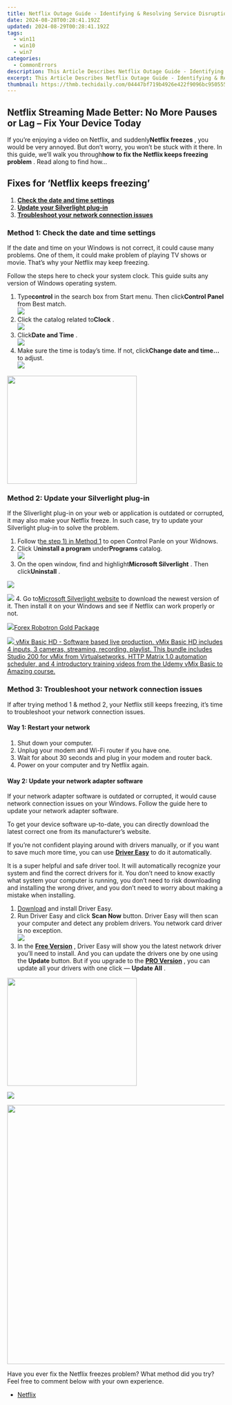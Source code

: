 ```yaml
---
title: Netflix Outage Guide - Identifying & Resolving Service Disruptions
date: 2024-08-28T00:28:41.192Z
updated: 2024-08-29T00:28:41.192Z
tags:
  - win11
  - win10
  - win7
categories:
  - CommonErrors
description: This Article Describes Netflix Outage Guide - Identifying & Resolving Service Disruptions
excerpt: This Article Describes Netflix Outage Guide - Identifying & Resolving Service Disruptions
thumbnail: https://thmb.techidaily.com/04447bf719b4926e422f9096bc950555ee7a86c16477a8d9fa6304264e3f24e3.jpg
---
```


## Netflix Streaming Made Better: No More Pauses or Lag – Fix Your Device Today

If you’re enjoying a video on Netflix, and suddenly**Netflix freezes** , you would be very annoyed. But don’t worry, you won’t be stuck with it there. In this guide, we’ll walk you through**how to fix the Netflix keeps freezing problem** . Read along to find how…

## Fixes for ‘Netflix keeps freezing’

1. **[Check the date and time settings](https://tools.techidaily.com/drivereasy/download/)**
2. **[Update your Silverlight plug-in](https://tools.techidaily.com/drivereasy/download/)**
3. **[Troubleshoot your network connection issues](https://tools.techidaily.com/drivereasy/download/)**

### Method 1: Check the date and time settings

 If the date and time on your Windows is not correct, it could cause many problems. One of them, it could make problem of playing TV shows or movie. That’s why your Netflix may keep freezing.

 Follow the steps here to check your system clock. This guide suits any version of Windows operating system.

1. Type**control** in the search box from Start menu. Then click**Control Panel** from Best match.  
![](https://images.drivereasy.com/wp-content/uploads/2017/08/img_599507f8a5a26.png)
2. Click the catalog related to**Clock** .  
![](https://images.drivereasy.com/wp-content/uploads/2017/08/img_5995088be56d0.jpg)
3. Click**Date and Time** .  
![](https://images.drivereasy.com/wp-content/uploads/2017/08/img_599509013ba90.png)
4. Make sure the time is today’s time. If not, click**Change date and time…** to adjust.  
![](https://images.drivereasy.com/wp-content/uploads/2017/08/img_5995094a66f04.png)

<!-- affiliate ads begin -->
<a href="https://modlily.sjv.io/c/5597632/2072819/17059" target="_top" id="2072819"><img src="//a.impactradius-go.com/display-ad/17059-2072819" border="0" alt="" width="300" height="250"/></a><img height="0" width="0" src="https://imp.pxf.io/i/5597632/2072819/17059" style="position:absolute;visibility:hidden;" border="0" />
<!-- affiliate ads end -->
### Method 2: Update your Silverlight plug-in

 If the Sliverlight plug-in on your web or application is outdated or corrupted, it may also make your Netflix freeze. In such case, try to update your Silverlight plug-in to solve the problem.

1. Follow t[he step 1) in Method 1](https://tools.techidaily.com/drivereasy/download/) to open Control Panle on your Widnows.
2. Click U**ninstall a program** under**Programs** catalog.  
![](https://images.drivereasy.com/wp-content/uploads/2017/08/img_59951c00e60fa.jpg)
3. On the open window, find and highlight**Microsoft Silverlight** . Then click**Uninstall** .  
<!-- affiliate ads begin -->
<a href="https://secure.2checkout.com/order/checkout.php?PRODS=19080710&QTY=1&AFFILIATE=108875&CART=1"><img src="https://smart-seo-tool.com/images/SmartSEOAuditorBox.png" border="0"></a>
<!-- affiliate ads end -->
![](https://images.drivereasy.com/wp-content/uploads/2017/08/img_59951c53ae8cd.jpg)
4. Go to[Microsoft Silverlight website](https://www.microsoft.com/silverlight/) to download the newest version of it. Then install it on your Windows and see if Netflix can work properly or not.
<!-- affiliate ads begin -->
<a href="https://secure.2checkout.com/order/checkout.php?PRODS=4727541&QTY=1&AFFILIATE=108875&CART=1"><img src="https://secure.avangate.com/images/merchant/5f4f7141b65a730b4efb0e0d51f63e94/products/copy_copy_forexrobotronbox.gif" border="0">Forex Robotron Gold Package</a>
<!-- affiliate ads end -->

<!-- affiliate ads begin -->
<a href="https://secure.2checkout.com/order/checkout.php?PRODS=4718728&QTY=1&AFFILIATE=108875&CART=1"> <img src="https://secure.avangate.com/images/merchant/ce9a6fb2becc2d235e62b125e9260102/products/vMixCallScreenshot1-large.jpg" border="0"> vMix Basic HD - Software based live production. vMix Basic HD includes 4 inputs, 3 cameras, streaming, recording, playlist. 
This bundle includes Studio 200 for vMix from Virtualsetworks, HTTP Matrix 1.0 automation scheduler, and 4 introductory training videos from the Udemy vMix Basic to Amazing course. </a>
<!-- affiliate ads end -->
### Method 3: Troubleshoot your network connection issues

 If after trying method 1 & method 2, your Netflix still keeps freezing, it’s time to troubleshoot your network connection issues.

#### Way 1: Restart your network

1. Shut down your computer.
2. Unplug your modem and Wi-Fi router if you have one.
3. Wait for about 30 seconds and plug in your modem and router back.
4. Power on your computer and try Netflix again.

#### Way 2: Update your network adapter software

 If your network adapter software is outdated or corrupted, it would cause network connection issues on your Windows. Follow the guide here to update your network adapter software.

 To get your device software up-to-date, you can directly download the latest correct one from its manufacturer’s website.

If  you’re not confident playing around with drivers manually,  or if you want to save much more time, you can use **[Driver Easy](https://tools.techidaily.com/drivereasy/download/)**  to do it automatically.

 It is a super helpful and safe driver tool.  It will automatically recognize your system and find the correct drivers for it. You don’t need to know exactly what system your computer is running, you don’t need to risk downloading and installing the wrong driver, and you don’t need to worry about making a mistake when installing.

1. [Download](https://tools.techidaily.com/drivereasy/download/)   and install Driver Easy.
2. Run Driver Easy and click **Scan Now** button. Driver Easy will then scan your computer and detect any problem drivers. You network card driver is no exception.  
![](https://images.drivereasy.com/wp-content/uploads/2017/08/img_5992731451721.jpg)
3. In the **[Free Version](https://tools.techidaily.com/drivereasy/download/)**  , Driver Easy will show you the latest network driver you’ll need to install. And you can update the drivers one by one using the   **Update** button.  But if you upgrade to the **[PRO Version](https://tools.techidaily.com/drivereasy/download/)** , you can update all your drivers with one click — **Update All** .  
<!-- affiliate ads begin -->
<a href="https://printrendy.pxf.io/c/5597632/1453719/17020" target="_top" id="1453719"><img src="//a.impactradius-go.com/display-ad/17020-1453719" border="0" alt="" width="300" height="250"/></a><img height="0" width="0" src="https://imp.pxf.io/i/5597632/1453719/17020" style="position:absolute;visibility:hidden;" border="0" />
<!-- affiliate ads end -->
![](https://images.drivereasy.com/wp-content/uploads/2017/08/img_59953d8d6ce34.jpg)

<!-- affiliate ads begin -->
<a href="https://uperfect.sjv.io/c/5597632/1246754/15155" target="_top" id="1246754"><img src="//a.impactradius-go.com/display-ad/15155-1246754" border="0" alt="" width="600" height="600"/></a><img height="0" width="0" src="https://imp.pxf.io/i/5597632/1246754/15155" style="position:absolute;visibility:hidden;" border="0" />
<!-- affiliate ads end -->
 Have you ever fix the Netflix freezes problem? What method did you try? Feel free to comment below with your own experience.

* [Netflix](https://tools.techidaily.com/drivereasy/download/)

<ins class="adsbygoogle"
     style="display:block"
     data-ad-format="autorelaxed"
     data-ad-client="ca-pub-7571918770474297"
     data-ad-slot="1223367746"></ins>



<ins class="adsbygoogle"
     style="display:block"
     data-ad-client="ca-pub-7571918770474297"
     data-ad-slot="8358498916"
     data-ad-format="auto"
     data-full-width-responsive="true"></ins>


